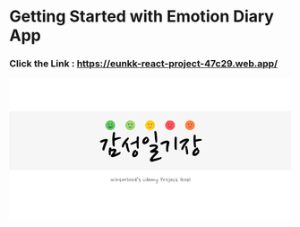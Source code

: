 # Getting Started with Emotion Diary App

### Click the Link : <https://eunkk-react-project-47c29.web.app/>


![Thumbnail](/public/thumbnail.png)
